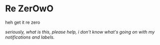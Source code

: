 # Re ZerOwO

heh get it re zero

*seriously, what is this, please help, i don't know what's going on with my notifications and labels.*
